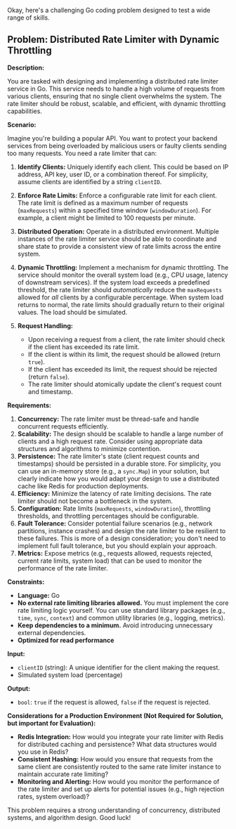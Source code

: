 Okay, here's a challenging Go coding problem designed to test a wide range of skills.

## Problem: Distributed Rate Limiter with Dynamic Throttling

**Description:**

You are tasked with designing and implementing a distributed rate limiter service in Go. This service needs to handle a high volume of requests from various clients, ensuring that no single client overwhelms the system. The rate limiter should be robust, scalable, and efficient, with dynamic throttling capabilities.

**Scenario:**

Imagine you're building a popular API. You want to protect your backend services from being overloaded by malicious users or faulty clients sending too many requests. You need a rate limiter that can:

1.  **Identify Clients:** Uniquely identify each client.  This could be based on IP address, API key, user ID, or a combination thereof. For simplicity, assume clients are identified by a string `clientID`.

2.  **Enforce Rate Limits:** Enforce a configurable rate limit for each client. The rate limit is defined as a maximum number of requests (`maxRequests`) within a specified time window (`windowDuration`).  For example, a client might be limited to 100 requests per minute.

3.  **Distributed Operation:** Operate in a distributed environment. Multiple instances of the rate limiter service should be able to coordinate and share state to provide a consistent view of rate limits across the entire system.

4.  **Dynamic Throttling:**  Implement a mechanism for dynamic throttling.  The service should monitor the overall system load (e.g., CPU usage, latency of downstream services). If the system load exceeds a predefined threshold, the rate limiter should *automatically* reduce the `maxRequests` allowed for *all* clients by a configurable percentage.  When system load returns to normal, the rate limits should gradually return to their original values. The load should be simulated.

5.  **Request Handling:**

    *   Upon receiving a request from a client, the rate limiter should check if the client has exceeded its rate limit.
    *   If the client is within its limit, the request should be allowed (return `true`).
    *   If the client has exceeded its limit, the request should be rejected (return `false`).
    *   The rate limiter should atomically update the client's request count and timestamp.

**Requirements:**

1.  **Concurrency:** The rate limiter must be thread-safe and handle concurrent requests efficiently.
2.  **Scalability:** The design should be scalable to handle a large number of clients and a high request rate. Consider using appropriate data structures and algorithms to minimize contention.
3.  **Persistence:** The rate limiter's state (client request counts and timestamps) should be persisted in a durable store. For simplicity, you can use an in-memory store (e.g., a `sync.Map`) in your solution, but clearly indicate how you would adapt your design to use a distributed cache like Redis for production deployments.
4.  **Efficiency:** Minimize the latency of rate limiting decisions.  The rate limiter should not become a bottleneck in the system.
5.  **Configuration:** Rate limits (`maxRequests`, `windowDuration`), throttling thresholds, and throttling percentages should be configurable.
6.  **Fault Tolerance:**  Consider potential failure scenarios (e.g., network partitions, instance crashes) and design the rate limiter to be resilient to these failures.  This is more of a design consideration; you don't need to implement full fault tolerance, but you should explain your approach.
7.  **Metrics:** Expose metrics (e.g., requests allowed, requests rejected, current rate limits, system load) that can be used to monitor the performance of the rate limiter.

**Constraints:**

*   **Language:** Go
*   **No external rate limiting libraries allowed.** You must implement the core rate limiting logic yourself.  You can use standard library packages (e.g., `time`, `sync`, `context`) and common utility libraries (e.g., logging, metrics).
*   **Keep dependencies to a minimum.** Avoid introducing unnecessary external dependencies.
*   **Optimized for read performance**

**Input:**

*   `clientID` (string): A unique identifier for the client making the request.
*   Simulated system load (percentage)

**Output:**

*   `bool`: `true` if the request is allowed, `false` if the request is rejected.

**Considerations for a Production Environment (Not Required for Solution, but important for Evaluation):**

*   **Redis Integration:** How would you integrate your rate limiter with Redis for distributed caching and persistence?  What data structures would you use in Redis?
*   **Consistent Hashing:** How would you ensure that requests from the same client are consistently routed to the same rate limiter instance to maintain accurate rate limiting?
*   **Monitoring and Alerting:** How would you monitor the performance of the rate limiter and set up alerts for potential issues (e.g., high rejection rates, system overload)?

This problem requires a strong understanding of concurrency, distributed systems, and algorithm design. Good luck!
